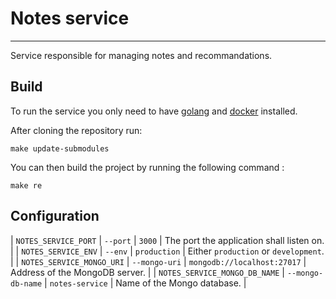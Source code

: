 # Notes service
___
Service responsible for managing notes and recommandations.



## Build

To run the service you only need to have [golang](https://go.dev) and [docker](https://docs.docker.com/get-docker/) installed.

After cloning the repository run:

```
make update-submodules
```

You can then build the project by running the following command :

```
make re
```

## Configuration

| `NOTES_SERVICE_PORT`            | `--port`            | `3000`                      | The port the application shall listen on. |
| `NOTES_SERVICE_ENV`             | `--env`             | `production`                | Either `production` or `development`.     |
| `NOTES_SERVICE_MONGO_URI`       | `--mongo-uri`       | `mongodb://localhost:27017` | Address of the MongoDB server.            |
| `NOTES_SERVICE_MONGO_DB_NAME`   | `--mongo-db-name`   | `notes-service`          | Name of the Mongo database.               |
